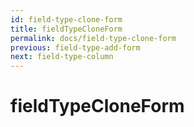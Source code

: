```yaml
---
id: field-type-clone-form
title: fieldTypeCloneForm
permalink: docs/field-type-clone-form
previous: field-type-add-form
next: field-type-column
---
```


# fieldTypeCloneForm

